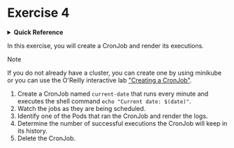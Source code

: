 # Exercise 4

<details>
<summary><b>Quick Reference</b></summary>
<p>

* Namespace: `default`<br>
* Documentation: [CronJobs](https://kubernetes.io/docs/concepts/workloads/controllers/cron-jobs/)

</p>
</details>

In this exercise, you will create a CronJob and render its executions.

> [!NOTE]
> If you do not already have a cluster, you can create one by using minikube or you can use the O'Reilly interactive lab ["Creating a CronJob"](https://learning.oreilly.com/scenarios/ckad-jobs-creating/9781098105297/).

1. Create a CronJob named `current-date` that runs every minute and executes the shell command `echo "Current date: $(date)"`.
2. Watch the jobs as they are being scheduled.
3. Identify one of the Pods that ran the CronJob and render the logs.
4. Determine the number of successful executions the CronJob will keep in its history.
5. Delete the CronJob.

